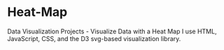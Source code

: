 # Heat-Map
Data Visualization Projects - Visualize Data with a Heat Map
I  use HTML, JavaScript, CSS, and the D3 svg-based visualization library.
